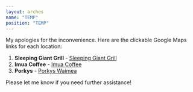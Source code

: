 ```yaml
---
layout: arches
name: "TEMP"
position: "TEMP"
---
```

My apologies for the inconvenience. Here are the clickable Google Maps links for each location:

1. **Sleeping Giant Grill** - [Sleeping Giant Grill](https://goo.gl/maps/hzXa5yfJsbRjgMj18)
2. **Imua Coffee** - [Imua Coffee](https://goo.gl/maps/gw2grYb9hJJaBNNj7)
3. **Porkys** - [Porkys Waimea](https://goo.gl/maps/fx4iW84WFpPz9fzm7)

Please let me know if you need further assistance!